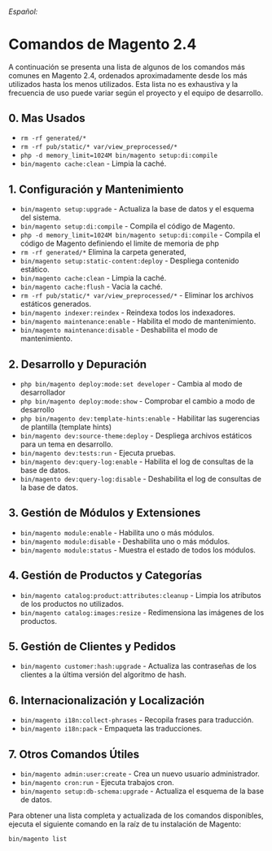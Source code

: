 ###### Español:

# Comandos de Magento 2.4

A continuación se presenta una lista de algunos de los comandos más comunes en Magento 2.4, ordenados aproximadamente desde los más utilizados hasta los menos utilizados. Esta lista no es exhaustiva y la frecuencia de uso puede variar según el proyecto y el equipo de desarrollo.

## 0. Mas Usados
- `rm -rf generated/*`
- `rm -rf pub/static/* var/view_preprocessed/*` 
- `php -d memory_limit=1024M bin/magento setup:di:compile`
- `bin/magento cache:clean` - Limpia la caché.

## 1. Configuración y Mantenimiento

- `bin/magento setup:upgrade` - Actualiza la base de datos y el esquema del sistema.
- `bin/magento setup:di:compile` - Compila el código de Magento.
- `php -d memory_limit=1024M bin/magento setup:di:compile` - Compila el código de Magento definiendo el limite de memoria de php
- `rm -rf generated/*` Elimina la carpeta generated,
- `bin/magento setup:static-content:deploy` - Despliega contenido estático.
- `bin/magento cache:clean` - Limpia la caché.
- `bin/magento cache:flush` - Vacia la caché.
- `rm -rf pub/static/* var/view_preprocessed/*` - Eliminar los archivos estáticos generados.
- `bin/magento indexer:reindex` - Reindexa todos los indexadores.
- `bin/magento maintenance:enable` - Habilita el modo de mantenimiento.
- `bin/magento maintenance:disable` - Deshabilita el modo de mantenimiento.

## 2. Desarrollo y Depuración

- `php bin/magento deploy:mode:set developer` - Cambia al modo de desarrollador
- `php bin/magento deploy:mode:show` - Comprobar el cambio a modo de desarrollo
- `php bin/magento dev:template-hints:enable` - Habilitar las sugerencias de plantilla (template hints)
- `bin/magento dev:source-theme:deploy` - Despliega archivos estáticos para un tema en desarrollo.
- `bin/magento dev:tests:run` - Ejecuta pruebas.
- `bin/magento dev:query-log:enable` - Habilita el log de consultas de la base de datos.
- `bin/magento dev:query-log:disable` - Deshabilita el log de consultas de la base de datos.

## 3. Gestión de Módulos y Extensiones

- `bin/magento module:enable` - Habilita uno o más módulos.
- `bin/magento module:disable` - Deshabilita uno o más módulos.
- `bin/magento module:status` - Muestra el estado de todos los módulos.

## 4. Gestión de Productos y Categorías

- `bin/magento catalog:product:attributes:cleanup` - Limpia los atributos de los productos no utilizados.
- `bin/magento catalog:images:resize` - Redimensiona las imágenes de los productos.

## 5. Gestión de Clientes y Pedidos

- `bin/magento customer:hash:upgrade` - Actualiza las contraseñas de los clientes a la última versión del algoritmo de hash.

## 6. Internacionalización y Localización

- `bin/magento i18n:collect-phrases` - Recopila frases para traducción.
- `bin/magento i18n:pack` - Empaqueta las traducciones.

## 7. Otros Comandos Útiles

- `bin/magento admin:user:create` - Crea un nuevo usuario administrador.
- `bin/magento cron:run` - Ejecuta trabajos cron.
- `bin/magento setup:db-schema:upgrade` - Actualiza el esquema de la base de datos.

Para obtener una lista completa y actualizada de los comandos disponibles, ejecuta el siguiente comando en la raíz de tu instalación de Magento:

```bash
bin/magento list
```
